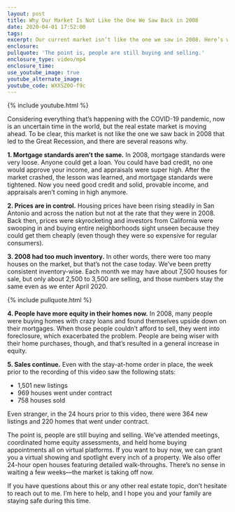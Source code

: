 ```yaml
---
layout: post
title: Why Our Market Is Not Like the One We Saw Back in 2008
date: 2020-04-01 17:52:00
tags:
excerpt: Our current market isn’t like the one we saw in 2008. Here’s why.
enclosure:
pullquote: 'The point is, people are still buying and selling.'
enclosure_type: video/mp4
enclosure_time:
use_youtube_image: true
youtube_alternate_image:
youtube_code: WXXSZ0O-f9c
---
```


{% include youtube.html %}

Considering everything that’s happening with the COVID-19 pandemic, now is an uncertain time in the world, but the real estate market is moving ahead. To be clear, this market is not like the one we saw back in 2008 that led to the Great Recession, and there are several reasons why.&nbsp;

**1\. Mortgage standards aren’t the same.** In 2008, mortgage standards were very loose. Anyone could get a loan. You could have bad credit, no one would approve your income, and appraisals were super high. After the market crashed, the lesson was learned, and mortgage standards were tightened. Now you need good credit and solid, provable income, and appraisals aren’t coming in high anymore.&nbsp;

**2\. Prices are in control.** Housing prices have been rising steadily in San Antonio and across the nation but not at the rate that they were in 2008. Back then, prices were skyrocketing and investors from California were swooping in and buying entire neighborhoods sight unseen because they could get them cheaply (even though they were so expensive for regular consumers).

**3\. 2008 had too much inventory.** In other words, there were too many houses on the market, but that’s not the case today. We’ve been pretty consistent inventory-wise. Each month we may have about 7,500 houses for sale, but only about 2,500 to 3,500 are selling, and those numbers stay the same even as we enter April 2020.&nbsp;

{% include pullquote.html %}

**4\. People have more equity in their homes now.** In 2008, many people were buying homes with crazy loans and found themselves upside down on their mortgages. When those people couldn’t afford to sell, they went into foreclosure, which exacerbated the problem. People are being wiser with their home purchases, though, and that’s resulted in a general increase in equity.&nbsp;

**5\. Sales continue.** Even with the stay-at-home order in place, the week prior to the recording of this video saw the following stats:

* 1,501 new listings
* 969 houses went under contract
* 758 houses sold

Even stranger, in the 24 hours prior to this video, there were 364 new listings and 220 homes that went under contract.&nbsp;

The point is, people are still buying and selling. We’ve attended meetings, coordinated home equity assessments, and held home buying appointments all on virtual platforms. If you want to buy now, we can grant you a virtual showing and spotlight every inch of a property. We also offer 24-hour open houses featuring detailed walk-throughs. There’s no sense in waiting a few weeks—the market is taking off now.&nbsp;

If you have questions about this or any other real estate topic, don’t hesitate to reach out to me. I’m here to help, and I hope you and your family are staying safe during this time.&nbsp;